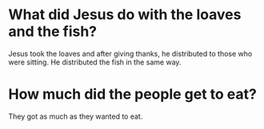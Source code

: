 # What did Jesus do with the loaves and the fish?

Jesus took the loaves and after giving thanks, he distributed to those who were sitting. He distributed the fish in the same way.

# How much did the people get to eat?

They got as much as they wanted to eat.
